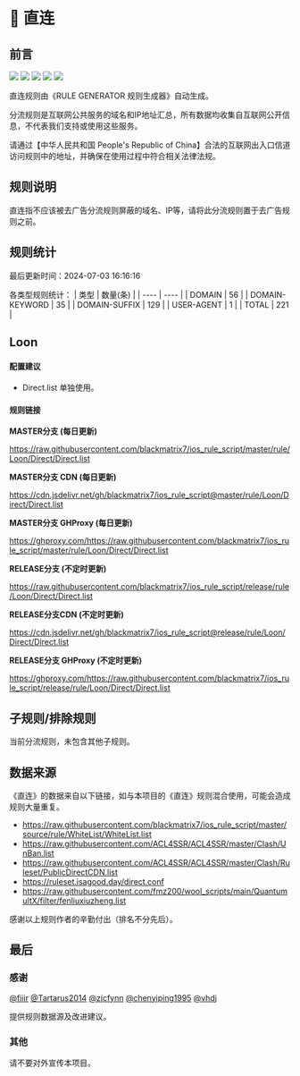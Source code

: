 # 🧸 直连

## 前言

![](https://shields.io/badge/-移除重复规则-ff69b4) ![](https://shields.io/badge/-DOMAIN与DOMAIN--SUFFIX合并-green) ![](https://shields.io/badge/-DOMAIN--SUFFIX间合并-critical) ![](https://shields.io/badge/-DOMAIN--SUFFIX与DOMAIN--KEYWORD合并-blue) ![](https://shields.io/badge/-IP--CIDR(6)合并-blueviolet) 

直连规则由《RULE GENERATOR 规则生成器》自动生成。

分流规则是互联网公共服务的域名和IP地址汇总，所有数据均收集自互联网公开信息，不代表我们支持或使用这些服务。

请通过【中华人民共和国 People's Republic of China】合法的互联网出入口信道访问规则中的地址，并确保在使用过程中符合相关法律法规。

## 规则说明
直连指不应该被去广告分流规则屏蔽的域名、IP等，请将此分流规则置于去广告规则之前。

## 规则统计

最后更新时间：2024-07-03 16:16:16

各类型规则统计：
| 类型 | 数量(条)  | 
| ---- | ----  |
| DOMAIN | 56  | 
| DOMAIN-KEYWORD | 35  | 
| DOMAIN-SUFFIX | 129  | 
| USER-AGENT | 1  | 
| TOTAL | 221  | 


## Loon 

#### 配置建议
- Direct.list 单独使用。

#### 规则链接
**MASTER分支 (每日更新)**

https://raw.githubusercontent.com/blackmatrix7/ios_rule_script/master/rule/Loon/Direct/Direct.list

**MASTER分支 CDN (每日更新)**

https://cdn.jsdelivr.net/gh/blackmatrix7/ios_rule_script@master/rule/Loon/Direct/Direct.list

**MASTER分支 GHProxy (每日更新)**

https://ghproxy.com/https://raw.githubusercontent.com/blackmatrix7/ios_rule_script/master/rule/Loon/Direct/Direct.list

**RELEASE分支 (不定时更新)**

https://raw.githubusercontent.com/blackmatrix7/ios_rule_script/release/rule/Loon/Direct/Direct.list

**RELEASE分支CDN (不定时更新)**

https://cdn.jsdelivr.net/gh/blackmatrix7/ios_rule_script@release/rule/Loon/Direct/Direct.list

**RELEASE分支 GHProxy (不定时更新)**

https://ghproxy.com/https://raw.githubusercontent.com/blackmatrix7/ios_rule_script/release/rule/Loon/Direct/Direct.list

## 子规则/排除规则


当前分流规则，未包含其他子规则。

## 数据来源

《直连》的数据来自以下链接，如与本项目的《直连》规则混合使用，可能会造成规则大量重复。

- https://raw.githubusercontent.com/blackmatrix7/ios_rule_script/master/source/rule/WhiteList/WhiteList.list
- https://raw.githubusercontent.com/ACL4SSR/ACL4SSR/master/Clash/UnBan.list
- https://raw.githubusercontent.com/ACL4SSR/ACL4SSR/master/Clash/Ruleset/PublicDirectCDN.list
- https://ruleset.isagood.day/direct.conf
- https://raw.githubusercontent.com/fmz200/wool_scripts/main/QuantumultX/filter/fenliuxiuzheng.list


感谢以上规则作者的辛勤付出（排名不分先后）。

## 最后

### 感谢

[@fiiir](https://github.com/fiiir) [@Tartarus2014](https://github.com/Tartarus2014) [@zjcfynn](https://github.com/zjcfynn) [@chenyiping1995](https://github.com/chenyiping1995) [@vhdj](https://github.com/vhdj)

提供规则数据源及改进建议。

### 其他

请不要对外宣传本项目。
